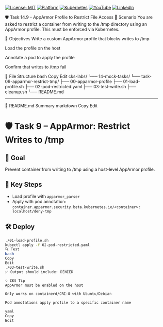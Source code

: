 [![License: MIT](https://img.shields.io/badge/License-MIT-blue.svg)](LICENSE)
[![Platform](https://img.shields.io/badge/platform-Ubuntu%2022.04%2B-lightgrey)](#)
[![Kubernetes](https://img.shields.io/badge/Kubernetes-MicroK8s%20%7C%20kubeadm-blue)](#)
[![YouTube](https://img.shields.io/badge/YouTube-TechShorts-red)](https://www.youtube.com/@adaribain)
[![LinkedIn](https://img.shields.io/badge/LinkedIn-Adari%20Bain-blue)](https://www.linkedin.com/in/adari-bain-298924152/)

🛡️ Task 14.9 – AppArmor Profile to Restrict File Access
📘 Scenario
You are asked to restrict a container from writing to the /tmp directory using an AppArmor profile. This must be enforced via Kubernetes.

🎯 Objectives
Write a custom AppArmor profile that blocks writes to /tmp

Load the profile on the host

Annotate a pod to apply the profile

Confirm that writes to /tmp fail

📁 File Structure
bash
Copy
Edit
cks-labs/
└── 14-mock-tasks/
    └── task-09-apparmor-restrict-tmp/
        ├── 00-apparmor-profile
        ├── 01-load-profile.sh
        ├── 02-pod-restricted.yaml
        ├── 03-test-write.sh
        ├── cleanup.sh
        └── README.md

---

📘 README.md Summary
markdown
Copy
Edit
# 🛡️ Task 9 – AppArmor: Restrict Writes to /tmp

## 🎯 Goal
Prevent container from writing to /tmp using a host-level AppArmor profile.

## 🧱 Key Steps
- Load profile with `apparmor_parser`
- Apply with pod annotation: `container.apparmor.security.beta.kubernetes.io/<container>: localhost/deny-tmp`

## 🛠 Deploy
```bash
./01-load-profile.sh
kubectl apply -f 02-pod-restricted.yaml
🔍 Test
bash
Copy
Edit
./03-test-write.sh
✅ Output should include: DENIED

💡 CKS Tip
AppArmor must be enabled on the host

Only works on containerd/CRI-O with Ubuntu/Debian

Pod annotations apply profile to a specific container name

yaml
Copy
Edit
